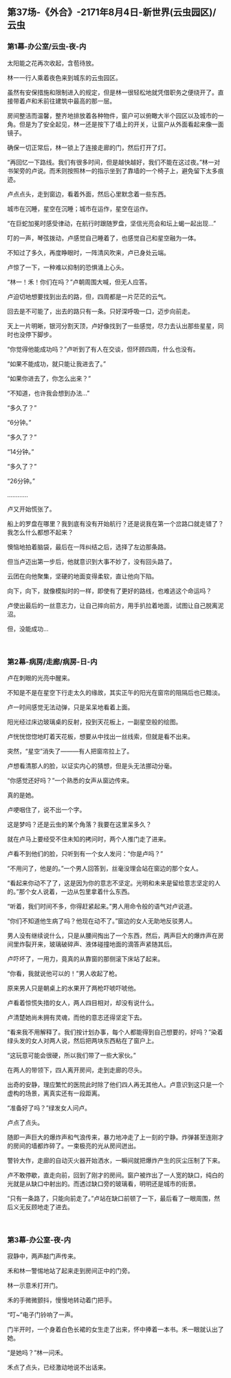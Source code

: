 ## 第37场-《外合》-2171年8月4日-新世界(云虫园区)/云虫

### 第1幕-办公室/云虫-夜-内

太阳能之花再次收起，含苞待放。

林一一行人乘着夜色来到城东的云虫园区。

虽然有安保措施和限制进入的规定，但是林一很轻松地就凭借职务之便绕开了。直接带着卢和禾前往建筑中最高的那一层。

房间整洁而温馨，整齐地排放着各种物件，窗户可以俯瞰大半个园区以及城市的一角。但是为了安全起见，林一还是按下了墙上的开关，让窗户从外面看起来像一面镜子。

确保一切正常后，林一锁上了连接走廊的门，然后打开了灯。

“再回忆一下路线。我们有很多时间，但是越快越好，我们不能在这过夜。”林一对书架旁的卢说。而禾则按照林一的指示坐到了靠墙的一个椅子上，避免留下太多痕迹。

卢点点头，走到窗边，看着外面，然后心里默念着一些东西。

城市在沉睡，星空在沉睡；城市在运作，星空在运作。

“在巨蛇加冕时感受律动，在航行时跟随罗盘，坚信光亮会和坛上蝎一起出现…”

叮的一声，琴弦拨动，卢感觉自己睡着了，也感觉自己和星空融为一体。

不知过了多久，再度睁眼时，一阵清风吹来，卢已身处云端。

卢惊了一下，一种难以抑制的恐惧涌上心头。

“林一！禾！你们在吗？”卢朝周围大喊，但无人应答。

卢迫切地想要找到出去的路，但，四周都是一片茫茫的云气。

回去是不可能了，出去的路只有一条。只好深呼吸一口，迈步向前走。

天上一片明晰，银河分割天顶，卢好像找到了一些感觉，尽力去认出那些星星，同时也没停下脚步。

“你觉得他能成功吗？”卢听到了有人在交谈，但环顾四周，什么也没有。

“如果不能成功，就只能让我进去了。”

“如果你进去了，你怎么出来？”

“不知道，也许我会想到办法…”

“多久了？”

“6分钟。”

“多久了？”

“14分钟。”

“多久了？”

“26分钟。”

…………

卢又开始慌张了。

船上的罗盘在哪里？我到底有没有开始航行？还是说我在第一个岔路口就走错了？我怎么什么都想不起来？

懊恼地拍着脑袋，最后在一阵纠结之后，选择了左边那条路。

但当卢迈出第一步后，他就意识到大事不妙了，没有回头路了。

云团在向他聚集，坚硬的地面变得柔软，直让他向下陷。

向下，向下，就像模拟时的一样，即使有了更好的路线，也难逃这个命运吗？

卢使出最后的一丝意志力，让自己摔向前方，用手扒拉着地面，试图让自己脱离泥沼。

但，没能成功…

<br>

### 第2幕-病房/走廊/病房-日-内

卢在刺眼的光亮中醒来。

不知是不是在星空下行走太久的缘故，其实正午的阳光在窗帘的阻隔后也已黯淡。

卢一时间感觉无法动弹，只是呆呆地看着上面。

阳光经过床边玻璃桌的反射，投到天花板上，一副星空般的绘图。

卢恍恍惚惚地盯着天花板，想要从中找出一丝线索，但就是看不出来。

突然，“星空”消失了———有人把窗帘拉上了。

卢想看清那人的脸，以证实内心的猜想，但是头无法挪动分毫。

“你感觉还好吗？”一个熟悉的女声从窗边传来。

真的是她。

卢哽咽住了，说不出一个字。

这是梦吗？还是云虫的某个角落？我要在这里呆多久？

就在卢马上要经受不住未知的拷问时，两个人推门走了进来。

卢看不到他们的脸，只听到有一个女人发问：“你是卢吗？”

“不用问了，他是的。”一个男人回答到，丝毫没理会站在窗边的那个女人。

“看起来你动不了了，这是因为你的意志不坚定。光明和未来是留给意志坚定的人的。”那个女人说着，一边从包里拿着什么东西。

“听着，我们时间不多，你得赶紧起来。”男人用命令般的语气对卢说道。

“你们不知道他生病了吗？他现在动不了。”窗边的女人无助地反驳男人。

男人没有继续说什么，只是从腰间掏出了一个东西，然后，两声巨大的爆炸声在房间里炸裂开来，玻璃破碎声、液体碰撞地面的滴答声紧随其后。

卢吓坏了，一用力，竟真的从靠窗的那侧滚下床站了起来。

“你看，我就说他可以的！”男人收起了枪。

原来男人只是朝桌上的水果开了两枪吓唬吓唬他。

卢看着惊慌失措的女人，两人四目相对，却没有说什么。

卢清楚她尚未拥有灵魂，而他的意志还得坚定下去。

“看来我不用解释了。我们按计划办事，每个人都能得到自己想要的，好吗？”染着绿头发的女人对两人说，然后把两块东西粘在了窗户上。

“这玩意可能会很硬，所以我们带了一些大家伙。”

在两人的带领下，四人离开房间，走到走廊的尽头。

出奇的安静，理应繁忙的医院此时除了他们四人再无其他人。卢意识到这只是一个虚构的场景，离真实还有一段距离。

“准备好了吗？”绿发女人问卢。

卢点了点头。

随即一声巨大的爆炸声和气浪传来，暴力地冲走了上一刻的宁静。炸弹甚至连刚才的房间的墙都炸碎了。一束极亮的光从房间迸出。

警铃大作，走廊的自动灭火器开始洒水，一瞬间就把爆炸产生的灰尘压制了下来。

卢不敢停歇，直走向前，回到了刚才的房间。窗户被炸出了一人宽的缺口，纯白的光就是从缺口中射出的。而透过缺口旁的玻璃看，明明还是城市的街景。

“只有一条路了，只能向前走了。”卢站在缺口前顿了一下，最后看了一眼周围，然后义无反顾地走了进去。

<br>

### 第3幕-办公室-夜-内

寂静中，两声敲门声传来。

禾和林一警惕地站了起来走到房间正中的门旁。

林一示意禾打开门。

禾的手微微颤抖，慢慢地转动着门把手。

“叮~”电子门铃响了一声。

门半开时，一个身着白色长裙的女生走了出来，怀中捧着一本书。禾一眼就认出了她。

“是她吗？”林一问禾。

禾点了点头，已经激动地说不出话来。
